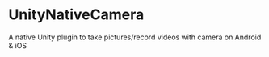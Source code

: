 # UnityNativeCamera
A native Unity plugin to take pictures/record videos with camera on Android &amp; iOS
